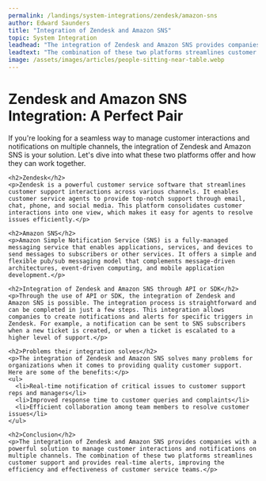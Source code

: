 ```yaml
---
permalink: /landings/system-integrations/zendesk/amazon-sns
author: Edward Saunders
title: "Integration of Zendesk and Amazon SNS"
topic: System Integration
leadhead: "The integration of Zendesk and Amazon SNS provides companies with a powerful solution to manage customer interactions and notifications on multiple channels"
leadtext: "The combination of these two platforms streamlines customer support and provides real-time alerts, improving the efficiency and effectiveness of customer service teams."
image: /assets/images/articles/people-sitting-near-table.webp
---
```

<div class="arttext">    <h1>Zendesk and Amazon SNS Integration: A Perfect Pair</h1>
    <p>If you're looking for a seamless way to manage customer interactions and notifications on multiple channels, the integration of Zendesk and Amazon SNS is your solution. Let's dive into what these two platforms offer and how they can work together.</p>

    <h2>Zendesk</h2>
    <p>Zendesk is a powerful customer service software that streamlines customer support interactions across various channels. It enables customer service agents to provide top-notch support through email, chat, phone, and social media. This platform consolidates customer interactions into one view, which makes it easy for agents to resolve issues efficiently.</p>

    <h2>Amazon SNS</h2>
    <p>Amazon Simple Notification Service (SNS) is a fully-managed messaging service that enables applications, services, and devices to send messages to subscribers or other services. It offers a simple and flexible pub/sub messaging model that complements message-driven architectures, event-driven computing, and mobile application development.</p>

    <h2>Integration of Zendesk and Amazon SNS through API or SDK</h2>
    <p>Through the use of API or SDK, the integration of Zendesk and Amazon SNS is possible. The integration process is straightforward and can be completed in just a few steps. This integration allows companies to create notifications and alerts for specific triggers in Zendesk. For example, a notification can be sent to SNS subscribers when a new ticket is created, or when a ticket is escalated to a higher level of support.</p>

    <h2>Problems their integration solves</h2>
    <p>The integration of Zendesk and Amazon SNS solves many problems for organizations when it comes to providing quality customer support. Here are some of the benefits:</p>
    <ul>
      <li>Real-time notification of critical issues to customer support reps and managers</li>
      <li>Improved response time to customer queries and complaints</li>
      <li>Efficient collaboration among team members to resolve customer issues</li>
    </ul>

    <h2>Conclusion</h2>
    <p>The integration of Zendesk and Amazon SNS provides companies with a powerful solution to manage customer interactions and notifications on multiple channels. The combination of these two platforms streamlines customer support and provides real-time alerts, improving the efficiency and effectiveness of customer service teams.</p>
</div>